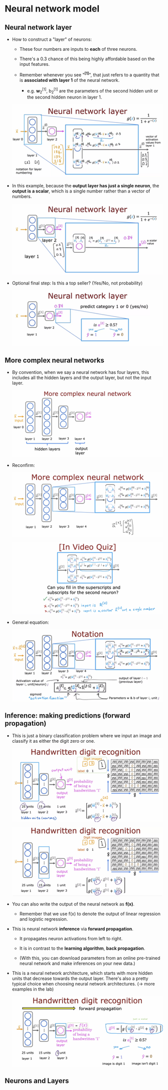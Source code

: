 # Neural network model

## Neural network layer

- How to construct a "layer" of neurons:

  - These four numbers are inputs to **each** of three neurons.

  - There's a 0.3 chance of this being highly affordable based on the input features.

  - Remember whenever you see "<sup>**[1]**</sup>", that just refers to a quantity that is **associated with layer 1** of the neural network.

    - e.g. **w**<sub>2</sub><sup>[1]</sup>, b<sub>2</sub><sup>[1]</sup> are the parameters of the second hidden unit or the second hidden neuron in layer 1.

  ![alt text](resources/notes/01.png)

- In this example, because the **output layer has just a single neuron**, the **output is a scalar**, which is a single number rather than a vector of numbers.

  ![alt text](resources/notes/02.png)

- Optional final step: Is this a top seller? (Yes/No, not probability)

  ![alt text](resources/notes/03.png)

## More complex neural networks

- By convention, when we say a neural network has four layers, this includes all the hidden layers and the output layer, but not the input layer.

  ![alt text](resources/notes/04.png)

- Reconfirm:

  ![alt text](resources/notes/05.png)

  ![alt text](resources/notes/06.png)

- General equation:

  ![alt text](resources/notes/07.png)

## Inference: making predictions (forward propagation)

- This is just a binary classification problem where we input an image and classify it as either the digit zero or one.

  ![alt text](resources/notes/08.png)

  ![alt text](resources/notes/09.png)

- You can also write the output of the neural network as **f(x)**.

  - Remember that we use f(x) to denote the output of linear regression and logistic regression.

- This is neural network **inference** via **forward propagation**.

  - It propagates neuron activations from left to right.

  - It is in contrast to the **learning algorithm**, **back propagation**.

  - (With this, you can download parameters from an online pre-trained neural network and make inferences on your new data.)

- This is a neural network architecture, which starts with more hidden units that decrease towards the output layer. There's also a pretty typical choice when choosing neural network architectures. (&rarr; more examples in the lab)

  ![alt text](resources/notes/10.png)

## Neurons and Layers
